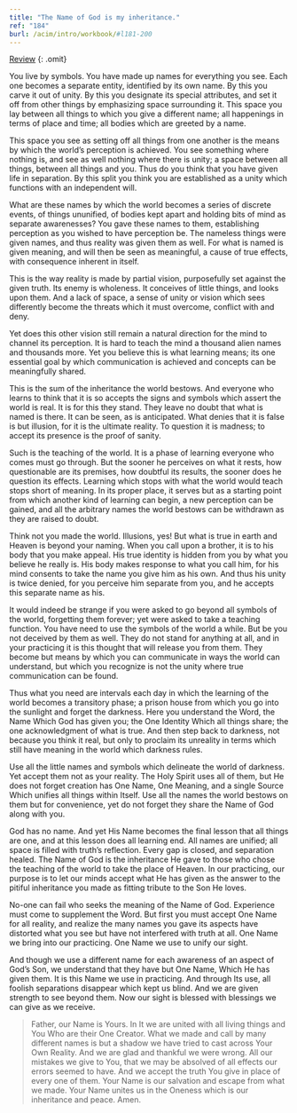 ```yaml
---
title: "The Name of God is my inheritance."
ref: "184"
burl: /acim/intro/workbook/#l181-200
---
```


<a class="hide-review" href="/workbook/l204/#l184">Review</a>
{: .omit}

You live by symbols. You have made up names for everything you see. Each
one becomes a separate entity, identified by its own name. By this you
carve it out of unity. By this you designate its special attributes, and
set it off from other things by emphasizing space surrounding it. This
space you lay between all things to which you give a different name; all
happenings in terms of place and time; all bodies which are greeted by a
name.

This space you see as setting off all things from one another is the
means by which the world’s perception is achieved. You see something
where nothing is, and see as well nothing where there is unity; a space
between all things, between all things and you. Thus do you think that
you have given life in separation. By this split you think you are
established as a unity which functions with an independent will.

What are these names by which the world becomes a series of discrete
events, of things ununified, of bodies kept apart and holding bits of
mind as separate awarenesses? You gave these names to them, establishing
perception as you wished to have perception be. The nameless things were
given names, and thus reality was given them as well. For what is named
is given meaning, and will then be seen as meaningful, a cause of true
effects, with consequence inherent in itself.

This is the way reality is made by partial vision, purposefully set
against the given truth. Its enemy is wholeness. It conceives of little
things, and looks upon them. And a lack of space, a sense of unity or
vision which sees differently become the threats which it must overcome,
conflict with and deny.

Yet does this other vision still remain a natural direction for the mind
to channel its perception. It is hard to teach the mind a thousand alien
names and thousands more. Yet you believe this is what learning means;
its one essential goal by which communication is achieved and concepts
can be meaningfully shared.

This is the sum of the inheritance the world bestows. And everyone who
learns to think that it is so accepts the signs and
symbols which assert the world is real. It is for this they stand. They
leave no doubt that what is named is there. It can be seen, as is
anticipated. What denies that it is false is but illusion, for it is the
ultimate reality. To question it is madness; to accept its presence is
the proof of sanity.

Such is the teaching of the world. It is a phase of learning everyone
who comes must go through. But the sooner he perceives on what it rests,
how questionable are its premises, how doubtful its results, the sooner
does he question its effects. Learning which stops with what the world
would teach stops short of meaning. In its proper place, it serves but
as a starting point from which another kind of learning can begin, a new
perception can be gained, and all the arbitrary names the world bestows
can be withdrawn as they are raised to doubt.

Think not you made the world. Illusions, yes! But what is true in earth
and Heaven is beyond your naming. When you call upon a brother, it is to
his body that you make appeal. His true identity is hidden from you by
what you believe he really is. His body makes response to what you call
him, for his mind consents to take the name you give him as his own. And
thus his unity is twice denied, for you perceive him separate from you,
and he accepts this separate name as his.

It would indeed be strange if you were asked to go beyond all symbols of
the world, forgetting them forever; yet were asked to take a teaching
function. You have need to use the symbols of the world a while. But be
you not deceived by them as well. They do not stand for anything at all,
and in your practicing it is this thought that will release you from
them. They become but means by which you can communicate in ways the
world can understand, but which you recognize is not the unity where
true communication can be found.

Thus what you need are intervals each day in which the learning of the
world becomes a transitory phase; a prison house from which you go into
the sunlight and forget the darkness. Here you understand the Word, the
Name Which God has given you; the One Identity Which all things share;
the one acknowledgment of what is true. And then step back to darkness,
not because you think it real, but only to proclaim its unreality in
terms which still have meaning in the world which darkness rules.

Use all the little names and symbols which delineate the world of
darkness. Yet accept them not as your reality. The Holy Spirit uses all
of them, but He does not forget creation has One Name, One Meaning, and
a single Source Which unifies all things within Itself. Use all the
names the world bestows on them but for convenience, yet do not forget
they share the Name of God along with you.

God has no name. And yet His Name becomes the final lesson that all
things are one, and at this lesson does all learning end. All names are
unified; all space is filled with truth’s reflection. Every gap is
closed, and separation healed. The Name of God is the inheritance He gave
to those who chose the teaching of the world to take the place of
Heaven. In our practicing, our purpose is to let our minds accept what
He has given as the answer to the pitiful inheritance you made as
fitting tribute to the Son He loves.

No-one can fail who seeks the meaning of the Name of God. Experience
must come to supplement the Word. But first you must accept One Name for
all reality, and realize the many names you gave its aspects have
distorted what you see but have not interfered with truth at all. One
Name we bring into our practicing. One Name we use to unify our sight.

And though we use a different name for each awareness of an aspect of
God’s Son, we understand that they have but One Name, Which He has given
them. It is this Name we use in practicing. And through Its use, all
foolish separations disappear which kept us blind. And we are given
strength to see beyond them. Now our sight is blessed with blessings we
can give as we receive.

> Father, our Name is Yours. In It we are united with all living things
> and You Who are their One Creator. What we made and call by many
> different names is but a shadow we have tried to cast across Your Own
> Reality. And we are glad and thankful we were wrong. All our mistakes we
> give to You, that we may be absolved of all effects our errors seemed
> to have. And we accept the truth You give in place of every one of
> them. Your Name is our salvation and escape from what we made. Your
> Name unites us in the Oneness which is our inheritance and
> peace. Amen.

